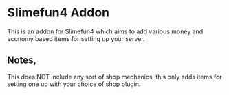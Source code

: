 # Slimefun4 Addon
This is an addon for Slimefun4 which aims to add various money and economy based items for setting up your server.

## Notes,
This does NOT include any sort of shop mechanics, this only adds items for setting one up with your choice of shop plugin.